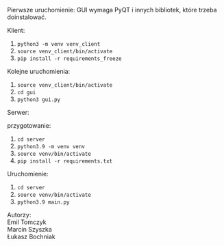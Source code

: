 Pierwsze uruchomienie:
GUI wymaga PyQT i innych bibliotek, które trzeba doinstalować.

Klient:
1. `python3 -m venv venv_client`
2. `source venv_client/bin/activate`
3. `pip install -r requirements_freeze`

Kolejne uruchomienia:
1. `source venv_client/bin/activate`
2. `cd gui`
3. `python3 gui.py`

Serwer:

przygotowanie:
1. `cd server`
2. `python3.9 -m venv venv`
3. `source venv/bin/activate`
4. `pip install -r requirements.txt`

Uruchomienie:
1. `cd server`
2. `source venv/bin/activate`
3. `python3.9 main.py`




Autorzy:  
Emil Tomczyk  
Marcin Szyszka  
Łukasz Bochniak  
